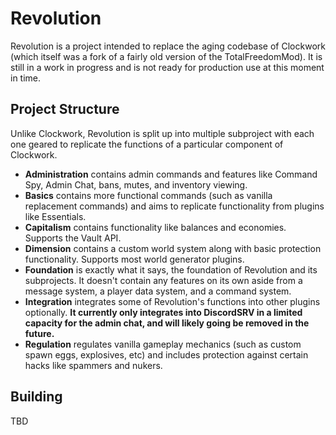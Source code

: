 # Revolution
Revolution is a project intended to replace the aging codebase of Clockwork (which itself was a fork of a fairly old
version of the TotalFreedomMod). It is still in a work in progress and is not ready for production use at this moment in
time.

## Project Structure
Unlike Clockwork, Revolution is split up into multiple subproject with each one geared to replicate the functions of a
particular component of Clockwork.
* **Administration** contains admin commands and features like Command Spy, Admin Chat, bans, mutes, and inventory
viewing.
* **Basics** contains more functional commands (such as vanilla replacement commands) and aims to replicate
functionality from plugins like Essentials.
* **Capitalism** contains functionality like balances and economies. Supports the Vault API.
* **Dimension** contains a custom world system along with basic protection functionality. Supports most world generator
plugins.
* **Foundation** is exactly what it says, the foundation of Revolution and its subprojects. It doesn't contain any
features on its own aside from a message system, a player data system, and a command system.
* **Integration** integrates some of Revolution's functions into other plugins optionally. **It currently only
integrates into DiscordSRV in a limited capacity for the admin chat, and will likely going be removed in the future.**
* **Regulation** regulates vanilla gameplay mechanics (such as custom spawn eggs, explosives, etc) and includes
protection against certain hacks like spammers and nukers.

## Building
TBD
